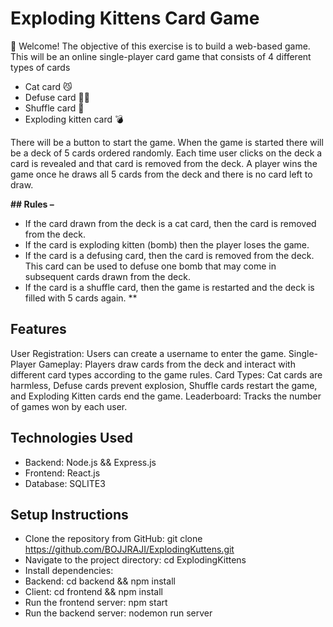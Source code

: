
# **Exploding Kittens Card Game**

👋 Welcome! The objective of this exercise is to build a web-based game. 
This will be an online single-player card game that consists of 4 different types of cards

- Cat card 😼
- Defuse card 🙅‍♂️
- Shuffle card 🔀
- Exploding kitten card 💣

There will be a button to start the game. When the game is started there will be a deck of 5 cards ordered randomly. Each time user clicks on the deck a card is revealed and that card is removed from the deck. A player wins the game once he draws all 5 cards from the deck and there is no card left to draw. 

**## Rules –**
- If the card drawn from the deck is a cat card, then the card is removed from the deck.
- If the card is exploding kitten (bomb) then the player loses the game.
- If the card is a defusing card, then the card is removed from the deck. This card can be used to defuse one bomb that may come in subsequent cards drawn from the deck.
- If the card is a shuffle card, then the game is restarted and the deck is filled with 5 cards again.
**
## **Features**
User Registration: Users can create a username to enter the game.
Single-Player Gameplay: Players draw cards from the deck and interact with different card types according to the game rules.
Card Types: Cat cards are harmless, Defuse cards prevent explosion, Shuffle cards restart the game, and Exploding Kitten cards end the game.
Leaderboard: Tracks the number of games won by each user.

## **Technologies Used**
- Backend: Node.js && Express.js
- Frontend: React.js
- Database: SQLITE3

## **Setup Instructions**
- Clone the repository from GitHub: git clone https://github.com/BOJJRAJI/ExplodingKuttens.git
- Navigate to the project directory: cd ExplodingKittens
- Install dependencies:
- Backend: cd backend && npm install
- Client: cd frontend && npm install
- Run the frontend server: npm start
- Run the backend server: nodemon run server
